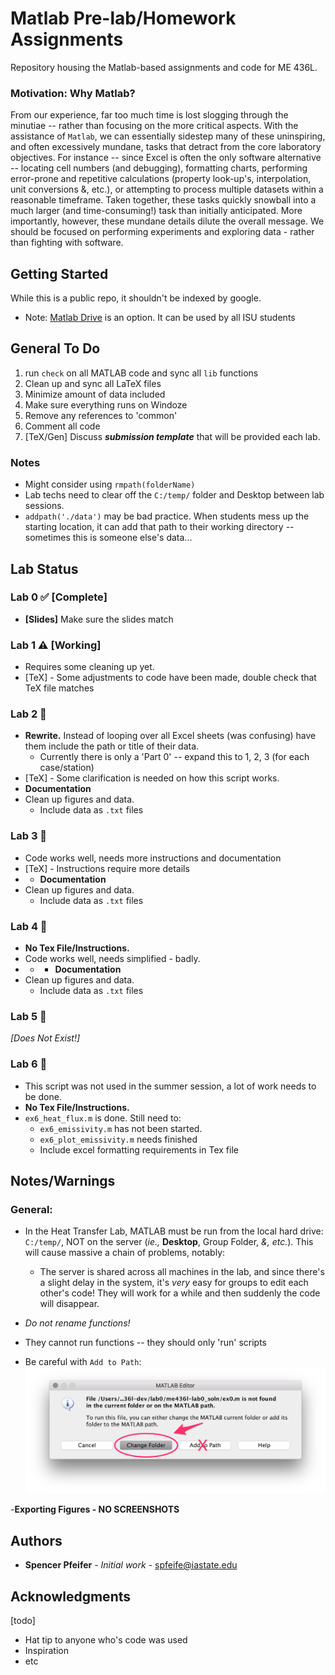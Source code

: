 # Matlab Pre-lab/Homework Assignments

Repository housing the Matlab-based assignments and code for ME 436L.


### Motivation: Why Matlab?
From our experience, far too much time is lost slogging through the minutiae -- rather than focusing on the more critical aspects. With the assistance of `Matlab`, we can essentially sidestep many of these uninspiring, and often excessively mundane, tasks that detract from the core laboratory objectives. For instance -- since Excel is often the only software alternative -- locating cell numbers (and debugging), formatting charts, performing error-prone and repetitive calculations (property look-up's, interpolation, unit conversions \&, etc.), or attempting to process multiple datasets within a reasonable timeframe. Taken together, these tasks quickly snowball into a much larger (and time-consuming!) task than initially anticipated. More importantly, however, these mundane details dilute the overall message. We should be focused on performing experiments and exploring data - rather than fighting with software.


## Getting Started

While this is a public repo, it shouldn't be indexed by google.

- Note: [Matlab Drive](https://www.mathworks.com/products/matlab-drive.html) is an option. It can be used by all ISU students

	
## General To Do
1. run `check` on all MATLAB code and sync all `lib` functions
2. Clean up and sync all LaTeX files
3. Minimize amount of data included
4. Make sure everything runs on Windoze
5. Remove any references to 'common'
6. Comment all code
7. [TeX/Gen] Discuss ***submission template*** that will be provided each lab.

### Notes
- Might consider using `rmpath(folderName)`
- Lab techs need to clear off the `C:/temp/` folder and Desktop between lab sessions.
-  `addpath('./data')` may be bad practice. When students mess up the starting location, it can add that path to their working directory -- sometimes this is someone else's data...


## Lab Status

### Lab 0 ✅ [Complete] 
* **[Slides]** Make sure the slides match


### Lab 1 ⚠️ [Working]
* Requires some cleaning up yet.
* [TeX] - Some adjustments to code have been made, double check that TeX file matches


### Lab 2 🚫
* **Rewrite.** Instead of looping over all Excel sheets (was confusing) have them include the path or title of their data.
    * Currently there is only a 'Part 0' -- expand this to 1, 2, 3 (for each case/station)
* [TeX] - Some clarification is needed on how this script works.
* **Documentation** 
* Clean up figures and data.
    * Include data as `.txt` files


### Lab 3 🚫
* Code works well, needs more instructions and documentation
* [TeX] - Instructions require more details
* * **Documentation** 
* Clean up figures and data.
    * Include data as `.txt` files

### Lab 4 🚫
* **No Tex File/Instructions.**
* Code works well, needs simplified - badly.
* * * **Documentation** 
* Clean up figures and data.
    * Include data as `.txt` files

### Lab 5 🚫
*[Does Not Exist!]*

### Lab 6 🚫
* This script was not used in the summer session, a lot of work needs to be done.
* **No Tex File/Instructions.**
* `ex6_heat_flux.m` is done. Still need to:
    * `ex6_emissivity.m` has not been started.
    * `ex6_plot_emissivity.m` needs finished
    * Include excel formatting requirements in Tex file



## Notes/Warnings

### General:

- In the Heat Transfer Lab, MATLAB must be run from the local hard drive: `C:/temp/`, NOT on the server (*ie.,* **Desktop**, Group Folder, *&, etc.*). This will cause massive a chain of problems, notably:
    - 	The server is shared across all machines in the lab, and since there's a slight delay in the system, it's _very_ easy for groups to edit each other's code! They will work for a while and then suddenly the code will disappear.


- *Do not rename functions!*
- They cannot run functions -- they should only 'run' scripts
- Be careful with `Add to Path`:
        ![AddPath](./lab0/tex/gfx/add_path_warning.png)

-**Exporting Figures - NO SCREENSHOTS**





## Authors

* **Spencer Pfeifer** - *Initial work* - <spfeife@iastate.edu>



## Acknowledgments
[todo]
* Hat tip to anyone who's code was used
* Inspiration
* etc

